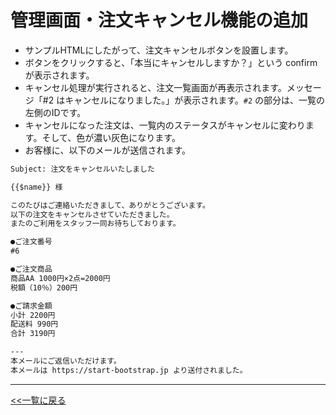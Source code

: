# 管理画面・注文キャンセル機能の追加

- サンプルHTMLにしたがって、注文キャンセルボタンを設置します。
- ボタンをクリックすると、「本当にキャンセルしますか？」という confirm が表示されます。
- キャンセル処理が実行されると、注文一覧画面が再表示されます。メッセージ「#2 はキャンセルになりました。」が表示されます。`#2` の部分は、一覧の左側のIDです。
- キャンセルになった注文は、一覧内のステータスがキャンセルに変わります。そして、色が濃い灰色になります。
- お客様に、以下のメールが送信されます。

```txt
Subject: 注文をキャンセルいたしました 

{{$name}} 様

このたびはご連絡いただきまして、ありがとうございます。  
以下の注文をキャンセルさせていただきました。
またのご利用をスタッフ一同お待ちしております。

●ご注文番号
#6

●ご注文商品
商品AA 1000円×2点=2000円
税額（10％）200円

●ご請求金額
小計 2200円
配送料 990円
合計 3190円

---
本メールにご返信いただけます。  
本メールは https://start-bootstrap.jp より送付されました。
```

---

[<<一覧に戻る](../../ISSUES.md)
